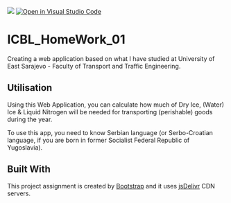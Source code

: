 [![](https://data.jsdelivr.com/v1/package/gh/BaleshSrle/ICBL_HomeWork_01/badge?style=rounded)](https://www.jsdelivr.com/package/gh/BaleshSrle/ICBL_HomeWork_01)
[![Open in Visual Studio Code](https://img.shields.io/static/v1?logo=visualstudiocode&label=&message=Open%20in%20Visual%20Studio%20Code&labelColor=2c2c32&color=007acc&logoColor=007acc)](https://open.vscode.dev/BaleshSrle/ICBL_HomeWork_01)


# ICBL_HomeWork_01
 Creating a web application based on what I have studied at University of East Sarajevo - Faculty of Transport and Traffic Engineering.

## Utilisation

Using this Web Application, you can calculate how much of Dry Ice, (Water) Ice & Liquid Nitrogen will be needed for transporting (perishable) goods during the year.

To use this app, you need to know Serbian language (or Serbo-Croatian language, if you are born in former Socialist Federal Republic of Yugoslavia).

## Built With
This project assignment is created by [Bootstrap](https://github.com/twbs) and it uses [jsDelivr](https://github.com/jsdelivr) CDN servers.

